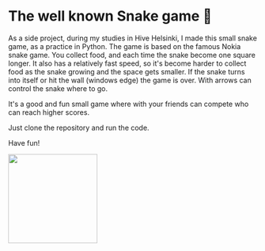 # The well known Snake game 🐍

As a side project, during my studies in Hive Helsinki, I made this small snake game, as a practice in Python.
The game is based on the famous Nokia snake game. You collect food, and each time the snake become one square longer.
It also has a relatively fast speed, so it's become harder to collect food as the snake growing
and the space gets smaller.
If the snake turns into itself or hit the wall (windows edge) the game is over.
With arrows can control the snake where to go.

It's a good and fun small game where with your friends can compete who can reach higher scores.

Just clone the repository and run the code.

Have fun!

<img width=180px height=180px src="https://user-images.githubusercontent.com/83179142/149475619-38fb5a14-98fe-4f57-b683-6d14a9b1520f.png"/>
